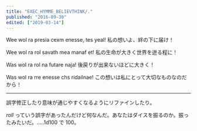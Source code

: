 ```yaml
---
title: "EXEC_HYMME_BELIEVTHINK/."
published: "2016-09-30"
edited: ["2019-03-14"]
---
```


Wee wol ra presia cexm enesse, tes yeal!
私の想いよ、絆の下に届け！

Wee wol ra rol savath mea manaf et!
私の生命が大きく世界を迸る程に！

Was wol ra rol na futare naja!
後戻りが出来ないほどに大きく！

Was wol ra rre enesse chs ridailnae!
この想いは私にとって大切なものなのだから！

---

誤字修正したり意味が通じやすくなるようにリファインしたり。

_roll_ っていう誤字があったんだけど何なんだ。あなたはダイスを振るのか。振ったみたいだ。.....1d100 で 100。
